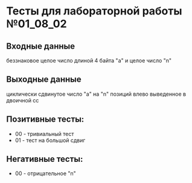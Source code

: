 # Тесты для лабораторной работы №01_08_02
## Входные данные
беззнаковое целое число длиной 4 байта "a" и целое число "n"
## Выходные данные
циклически сдвинутое число "a" на "n" позиций влево выведенное в двоичной сс
## Позитивные тесты:
- 00 - тривиальный тест
- 01 - тест на большой сдвиг
## Негативные тесты:
- 00 - отрицательное "n"